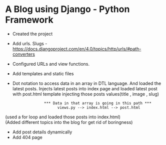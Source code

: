 A Blog using Django - Python Framework
============
* Created the project
* Add urls. Slugs - https://docs.djangoproject.com/en/4.0/topics/http/urls/#path-converters
* Configured URLs and view functions.
* Add templates and static files
* Dot notation to access data in an array in DTL language. And loaded the latest posts.  Injects latest posts into index page and loaded latest post with post.html template injecting those posts values(title , image , slug)
                        
                    *** Data in that array is going in this path ***
                          views.py --> index.html --> post.html 

(used a for loop and loaded those posts into index.html)  
(Added different topics into the blog for get rid of boringness)

* Add post details dynamically
* Add 404 page